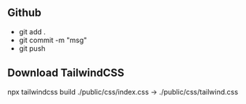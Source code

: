 ## Github
- git add .
- git commit -m "msg"
- git push

## Download TailwindCSS
npx tailwindcss build ./public/css/index.css -> ./public/css/tailwind.css
    
